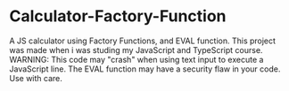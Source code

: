 # Calculator-Factory-Function
A JS calculator using Factory Functions, and EVAL function. This project was made when i was studing my JavaScript and TypeScript course. 
WARNING: This code may "crash" when using text input to execute a JavaScript line. The EVAL function may have a security flaw in your code. Use with care.
